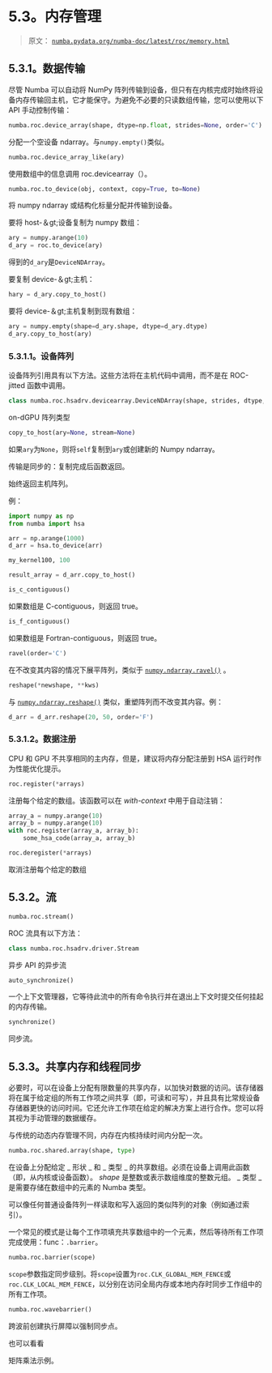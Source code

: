 # 5.3。内存管理

> 原文： [`numba.pydata.org/numba-doc/latest/roc/memory.html`](http://numba.pydata.org/numba-doc/latest/roc/memory.html)

## 5.3.1。数据传输

尽管 Numba 可以自动将 NumPy 阵列传输到设备，但只有在内核完成时始终将设备内存传输回主机，它才能保守。为避免不必要的只读数组传输，您可以使用以下 API 手动控制传输：

```py
numba.roc.device_array(shape, dtype=np.float, strides=None, order='C')
```

分配一个空设备 ndarray。与`numpy.empty()`类似。

```py
numba.roc.device_array_like(ary)
```

使用数组中的信息调用 roc.devicearray（）。

```py
numba.roc.to_device(obj, context, copy=True, to=None)
```

将 numpy ndarray 或结构化标量分配并传输到设备。

要将 host-＆gt;设备复制为 numpy 数组：

```py
ary = numpy.arange(10)
d_ary = roc.to_device(ary)

```

得到的`d_ary`是`DeviceNDArray`。

要复制 device-＆gt;主机：

```py
hary = d_ary.copy_to_host()

```

要将 device-＆gt;主机复制到现有数组：

```py
ary = numpy.empty(shape=d_ary.shape, dtype=d_ary.dtype)
d_ary.copy_to_host(ary)

```

### 5.3.1.1。设备阵列

设备阵列引用具有以下方法。这些方法将在主机代码中调用，而不是在 ROC-jitted 函数中调用。

```py
class numba.roc.hsadrv.devicearray.DeviceNDArray(shape, strides, dtype, dgpu_data=None)
```

on-dGPU 阵列类型

```py
copy_to_host(ary=None, stream=None)
```

如果`ary`为`None`，则将`self`复制到`ary`或创建新的 Numpy ndarray。

传输是同步的：复制完成后函数返回。

始终返回主机阵列。

例：

```py
import numpy as np
from numba import hsa

arr = np.arange(1000)
d_arr = hsa.to_device(arr)

my_kernel100, 100

result_array = d_arr.copy_to_host()

```

```py
is_c_contiguous()
```

如果数组是 C-contiguous，则返回 true。

```py
is_f_contiguous()
```

如果数组是 Fortran-contiguous，则返回 true。

```py
ravel(order='C')
```

在不改变其内容的情况下展平阵列，类似于 [`numpy.ndarray.ravel()`](https://docs.scipy.org/doc/numpy/reference/generated/numpy.ndarray.ravel.html#numpy.ndarray.ravel "(in NumPy v1.16)") 。

```py
reshape(*newshape, **kws)
```

与 [`numpy.ndarray.reshape()`](https://docs.scipy.org/doc/numpy/reference/generated/numpy.ndarray.reshape.html#numpy.ndarray.reshape "(in NumPy v1.16)") 类似，重塑阵列而不改变其内容。例：

```py
d_arr = d_arr.reshape(20, 50, order='F')

```

### 5.3.1.2。数据注册

CPU 和 GPU 不共享相同的主内存，但是，建议将内存分配注册到 HSA 运行时作为性能优化提示。

```py
roc.register(*arrays)
```

注册每个给定的数组。该函数可以在 _with-context_ 中用于自动注销：

```py
array_a = numpy.arange(10)
array_b = numpy.arange(10)
with roc.register(array_a, array_b):
    some_hsa_code(array_a, array_b)

```

```py
roc.deregister(*arrays)
```

取消注册每个给定的数组

## 5.3.2。流

```py
numba.roc.stream()
```

ROC 流具有以下方法：

```py
class numba.roc.hsadrv.driver.Stream
```

异步 API 的异步流

```py
auto_synchronize()
```

一个上下文管理器，它等待此流中的所有命令执行并在退出上下文时提交任何挂起的内存传输。

```py
synchronize()
```

同步流。

## 5.3.3。共享内存和线程同步

必要时，可以在设备上分配有限数量的共享内存，以加快对数据的访问。该存储器将在属于给定组的所有工作项之间共享（即，可读和可写），并且具有比常规设备存储器更快的访问时间。它还允许工作项在给定的解决方案上进行合作。您可以将其视为手动管理的数据缓存。

与传统的动态内存管理不同，内存在内核持续时间内分配一次。

```py
numba.roc.shared.array(shape, type)
```

在设备上分配给定 _ 形状 _ 和 _ 类型 _ 的共享数组。必须在设备上调用此函数（即，从内核或设备函数）。 _shape_ 是整数或表示数组维度的整数元组。 _ 类型 _ 是需要存储在数组中的元素的 Numba 类型。

可以像任何普通设备阵列一样读取和写入返回的类似阵列的对象（例如通过索引）。

一个常见的模式是让每个工作项填充共享数组中的一个元素，然后等待所有工作项完成使用：func：`.barrier`。

```py
numba.roc.barrier(scope)
```

`scope`参数指定同步级别。将`scope`设置为`roc.CLK_GLOBAL_MEM_FENCE`或`roc.CLK_LOCAL_MEM_FENCE`，以分别在访问全局内存或本地内存时同步工作组中的所有工作项。

```py
numba.roc.wavebarrier()
```

跨波前创建执行屏障以强制同步点。

也可以看看

矩阵乘法示例。